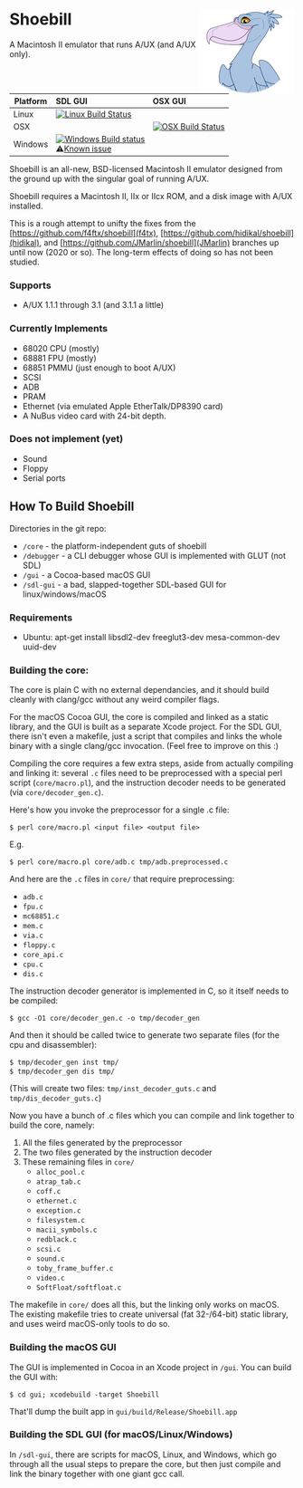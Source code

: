 <h1>Shoebill <img align="right" src="stork_tiny_head3.jpg" /></h1>

A Macintosh II emulator that runs A/UX (and A/UX only).

Platform | SDL GUI | OSX GUI
---------|:--------|:-------
Linux    | [![Linux Build Status](http://badges.herokuapp.com/travis/emaculation/shoebill?env=BADGE=linux&label=build&branch=master)](https://travis-ci.org/emaculation/shoebill)
OSX      |         | [![OSX Build Status](http://badges.herokuapp.com/travis/emaculation/shoebill?env=BADGE=osx&label=build&branch=master)](https://travis-ci.org/emaculation/shoebill)
Windows  | [![Windows Build status](https://img.shields.io/appveyor/ci/ianfixes/shoebill.svg)](https://ci.appveyor.com/project/ianfixes/shoebill)<br />⚠️[Known issue](https://github.com/emaculation/shoebill/issues/1) 


Shoebill is an all-new, BSD-licensed Macintosh II emulator designed from the ground up with the singular goal of running A/UX.

Shoebill requires a Macintosh II, IIx or IIcx ROM, and a disk image with A/UX installed.

This is a rough attempt to unifty the fixes from the [https://github.com/f4ftx/shoebill](f4tx), [https://github.com/hidikal/shoebill](hidikal), and [https://github.com/JMarlin/shoebill](JMarlin) branches up until now (2020 or so). The long-term effects of doing so has not been studied.

### Supports
* A/UX 1.1.1 through 3.1 (and 3.1.1 a little)

### Currently Implements
* 68020 CPU (mostly)
* 68881 FPU (mostly)
* 68851 PMMU (just enough to boot A/UX)
* SCSI
* ADB
* PRAM
* Ethernet (via emulated Apple EtherTalk/DP8390 card)
* A NuBus video card with 24-bit depth.

### Does not implement (yet)
* Sound
* Floppy
* Serial ports

## How To Build Shoebill

Directories in the git repo:

* `/core` - the platform-independent guts of shoebill
* `/debugger` - a CLI debugger whose GUI is implemented with GLUT (not SDL)
* `/gui` - a Cocoa-based macOS GUI
* `/sdl-gui` - a bad, slapped-together SDL-based GUI for linux/windows/macOS


### Requirements

* Ubuntu: apt-get install libsdl2-dev freeglut3-dev mesa-common-dev uuid-dev

### Building the core:

The core is plain C with no external dependancies, and it should build cleanly
with clang/gcc without any weird compiler flags.

For the macOS Cocoa GUI, the core is compiled and linked as a static library,
and the GUI is built as a separate Xcode project. For the SDL GUI, there isn't
even a makefile, just a script that compiles and links the whole binary with a
single clang/gcc invocation. (Feel free to improve on this :)

Compiling the core requires a few extra steps, aside from actually compiling and
linking it: several `.c` files need to be preprocessed with a special perl script
(`core/macro.pl`), and the instruction decoder needs to be generated (via
`core/decoder_gen.c`).

Here's how you invoke the preprocessor for a single .c file:

```console
$ perl core/macro.pl <input file> <output file>
```

E.g.

```console
$ perl core/macro.pl core/adb.c tmp/adb.preprocessed.c
```

And here are the `.c` files in `core/` that require preprocessing:

* `adb.c`
* `fpu.c`
* `mc68851.c`
* `mem.c`
* `via.c`
* `floppy.c`
* `core_api.c`
* `cpu.c`
* `dis.c`

The instruction decoder generator is implemented in C, so it itself needs to be
compiled:

```console
$ gcc -O1 core/decoder_gen.c -o tmp/decoder_gen
```

And then it should be called twice to generate two separate files (for the cpu
and disassembler):

```console
$ tmp/decoder_gen inst tmp/
$ tmp/decoder_gen dis tmp/
```
(This will create two files: `tmp/inst_decoder_guts.c` and `tmp/dis_decoder_guts.c`)

Now you have a bunch of .c files which you can compile and link together to
build the core, namely:

1. All the files generated by the preprocessor
2. The two files generated by the instruction decoder
3. These remaining files in `core/`
    * `alloc_pool.c`
    * `atrap_tab.c`
    * `coff.c`
    * `ethernet.c`
    * `exception.c`
    * `filesystem.c`
    * `macii_symbols.c`
    * `redblack.c`
    * `scsi.c`
    * `sound.c`
    * `toby_frame_buffer.c`
    * `video.c`
    * `SoftFloat/softfloat.c`

The makefile in `core/` does all this, but the linking only works on macOS. The
existing makefile tries to create universal (fat 32-/64-bit) static library, and
uses weird macOS-only tools to do so.


### Building the macOS GUI

The GUI is implemented in Cocoa in an Xcode project in `/gui`. You can build
the GUI with:
```console
$ cd gui; xcodebuild -target Shoebill
```

That'll dump the built app in `gui/build/Release/Shoebill.app`


### Building the SDL GUI (for macOS/Linux/Windows)

In `/sdl-gui`, there are
scripts for macOS, Linux, and Windows, which go through all the usual steps to
prepare the core, but then just compile and link the binary together with one
giant gcc call.
